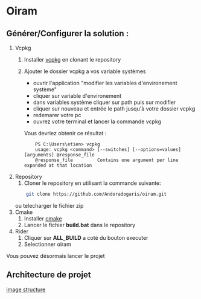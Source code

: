 # Oiram

## Générer/Configurer la solution :

1. Vcpkg
    1. Installer [vcpkg](https://github.com/microsoft/vcpkg) en clonant le repository
    2. Ajouter le dossier vcpkg a vos variable systèmes  
        - ouvrir l'application "modifier les variables d'environement système"
        - cliquer sur variable d'environement
        - dans variables système cliquer sur path puis sur modifier
        - cliquer sur nouveau et entrée le path jusqu'à votre dossier vcpkg
        - redemarer votre pc
        - ouvrez votre terminal et lancer la commande vcpkg
        
        Vous devriez obtenir ce résultat :
        ```
            PS C:\Users\etien> vcpkg
            usage: vcpkg <command> [--switches] [--options=values] [arguments] @response_file
            @response_file         Contains one argument per line expanded at that location
        ```
2. Repository
    1. Cloner le repository en utilisant la commande suivante:
    ```bash
        git clone https://github.com/Andoradogaris/oiram.git
    ```
    ou telecharger le fichier zip
3. Cmake
    1. Installer [cmake](https://cmake.org/download/)
    2. Lancer le fichier **build.bat** dans le repository
4. Rider
    1. Cliquer sur **ALL_BUILD** a coté du bouton executer
    2. Selectionner oiram

Vous pouvez désormais lancer le projet

## Architecture de projet

[image structure](diagrame.drawio)
